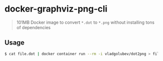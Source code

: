 # docker-graphviz-png-cli

> 101MB Docker image to convert `*.dot` to `*.png` without installing tons of dependencies

## Usage

```bash
$ cat file.dot | docker container run --rm -i vladgolubev/dot2png > file.png
```
